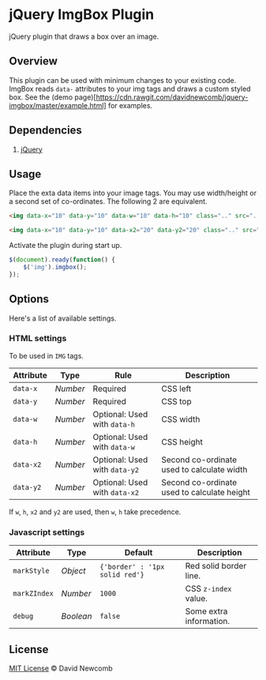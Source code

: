 # jQuery ImgBox Plugin
jQuery plugin that draws a box over an image.

## Overview

This plugin can be used with minimum changes to your existing code.
ImgBox reads `data-` attributes to your img tags and draws a custom styled box.
See the (demo page)[https://cdn.rawgit.com/davidnewcomb/jquery-imgbox/master/example.html]
for examples.

## Dependencies

1. [jQuery](https://jquery.com)

## Usage

Place the exta data items into your image tags. You may use width/height or a second set of
co-ordinates. The following 2 are equivalent.
```html
<img data-x="10" data-y="10" data-w="10" data-h="10" class=".." src=".." />
```
```html
<img data-x="10" data-y="10" data-x2="20" data-y2="20" class=".." src=".." />
```

Activate the plugin during start up.
```js
$(document).ready(function() {
	$('img').imgbox();
});
```

## Options

Here's a list of available settings.

### HTML settings
To be used in `IMG` tags.

Attribute	| Type		| Rule				| Description
---		| ---		| ---				| ---
`data-x`	| *Number*	| Required			| CSS left
`data-y`	| *Number*	| Required			| CSS top
`data-w`	| *Number*	| Optional: Used with `data-h`	| CSS width
`data-h`	| *Number*	| Optional: Used with `data-w`	| CSS height
`data-x2`	| *Number*	| Optional: Used with `data-y2`	| Second co-ordinate used to calculate width
`data-y2`	| *Number*	| Optional: Used with `data-x2`	| Second co-ordinate used to calculate height

If `w`, `h`, `x2` and `y2` are used, then `w`, `h` take precedence.

### Javascript settings

Attribute	| Type			| Default				| Description
---		| ---			| ---					| ---
`markStyle`	| *Object*		| `{'border' : '1px solid red'}`	| Red solid border line.
`markZIndex`	| *Number*		| `1000`				| CSS `z-index` value.
`debug`		| *Boolean*		| `false`				| Some extra information.

## License

[MIT License](http://zenorocha.mit-license.org/) &copy; David Newcomb
